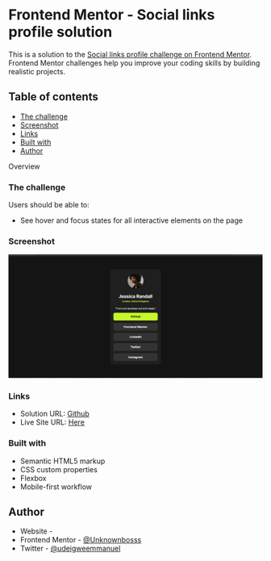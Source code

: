 # Frontend Mentor - Social links profile solution

This is a solution to the [Social links profile challenge on Frontend Mentor](https://www.frontendmentor.io/challenges/social-links-profile-UG32l9m6dQ). Frontend Mentor challenges help you improve your coding skills by building realistic projects. 

## Table of contents


  - [The challenge](#the-challenge)
  - [Screenshot](#screenshot)
  - [Links](#links)
  - [Built with](#built-with)
- [Author](#author)

Overview

### The challenge

Users should be able to:

- See hover and focus states for all interactive elements on the page

### Screenshot

![](assets/images/screenshot.png)

### Links

- Solution URL: [Github](https://your-solution-url.com)
- Live Site URL: [Here](https://your-live-site-url.com)


### Built with

- Semantic HTML5 markup
- CSS custom properties
- Flexbox
- Mobile-first workflow


## Author

- Website - [](https://www.your-site.com)
- Frontend Mentor - [@Unknownbosss](https://www.frontendmentor.io/profile/yourusername)
- Twitter - [@udeigweemmanuel](https://www.twitter.com/yourusername)

